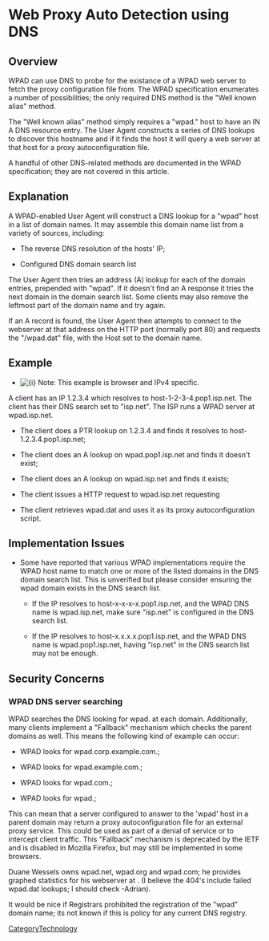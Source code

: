 # Web Proxy Auto Detection using DNS

## Overview

WPAD can use DNS to probe for the existance of a WPAD web server to
fetch the proxy configuration file from. The WPAD specification
enumerates a number of possibilities; the only required DNS method is
the "Well known alias" method.

The "Well known alias" method simply requires a "wpad." host to have an
IN A DNS resource entry. The User Agent constructs a series of DNS
lookups to discover this hostname and if it finds the host it will query
a web server at that host for a proxy autoconfiguration file.

A handful of other DNS-related methods are documented in the WPAD
specification; they are not covered in this article.

## Explanation

A WPAD-enabled User Agent will construct a DNS lookup for a "wpad" host
in a list of domain names. It may assemble this domain name list from a
variety of sources, including:

  - The reverse DNS resolution of the hosts' IP;

  - Configured DNS domain search list

The User Agent then tries an address (A) lookup for each of the domain
entries, prepended with "wpad". If it doesn't find an A response it
tries the next domain in the domain search list. Some clients may also
remove the leftmost part of the domain name and try again.

If an A record is found, the User Agent then attempts to connect to the
webserver at that address on the HTTP port (normally port 80) and
requests the "/wpad.dat" file, with the Host set to the domain name.

## Example

  - ![{i}](https://wiki.squid-cache.org/wiki/squidtheme/img/icon-info.png)
    Note: This example is browser and IPv4 specific.

A client has an IP 1.2.3.4 which resolves to host-1-2-3-4.pop1.isp.net.
The client has their DNS search set to "isp.net". The ISP runs a WPAD
server at wpad.isp.net.

  - The client does a PTR lookup on 1.2.3.4 and finds it resolves to
    host-1.2.3.4.pop1.isp.net;

  - The client does an A lookup on wpad.pop1.isp.net and finds it
    doesn't exist;

  - The client does an A lookup on wpad.isp.net and finds it exists;

  - The client issues a HTTP request to wpad.isp.net requesting
    [](http://wpad.isp.net/wpad.dat;)

  - The client retrieves wpad.dat and uses it as its proxy
    autoconfiguration script.

## Implementation Issues

  - Some have reported that various WPAD implementations require the
    WPAD host name to match one or more of the listed domains in the DNS
    domain search list. This is unverified but please consider ensuring
    the wpad domain exists in the DNS search list.
    
      - If the IP resolves to host-x-x-x-x.pop1.isp.net, and the WPAD
        DNS name is wpad.isp.net, make sure "isp.net" is configured in
        the DNS search list.
    
      - If the IP resolves to host-x.x.x.x.pop1.isp.net, and the WPAD
        DNS name is wpad.pop1.isp.net, having "isp.net" in the DNS
        search list may not be enough.

## Security Concerns

### WPAD DNS server searching

WPAD searches the DNS looking for wpad. at each domain. Additionally,
many clients implement a "Fallback" mechanism which checks the parent
domains as well. This means the following kind of example can occur:

  - WPAD looks for wpad.corp.example.com.;

  - WPAD looks for wpad.example.com.;

  - WPAD looks for wpad.com.;

  - WPAD looks for wpad.;

This can mean that a server configured to answer to the 'wpad' host in a
parent domain may return a proxy autoconfiguration file for an external
proxy service. This could be used as part of a denial of service or to
intercept client traffic. This "Fallback" mechanism is deprecated by the
IETF and is disabled in Mozilla Firefox, but may still be implemented in
some browsers.

Duane Wessels owns wpad.net, wpad.org and wpad.com; he provides graphed
statistics for his webserver at
[](http://www.life-gone-hazy.com/%7esnmp/http_status.cgi) . (I believe
the 404's include failed wpad.dat lookups; I should check -Adrian).

It would be nice if Registrars prohibited the registration of the "wpad"
domain name; its not known if this is policy for any current DNS
registry.

[CategoryTechnology](https://wiki.squid-cache.org/action/show/Technology/WPAD/DNS/CategoryTechnology#)

